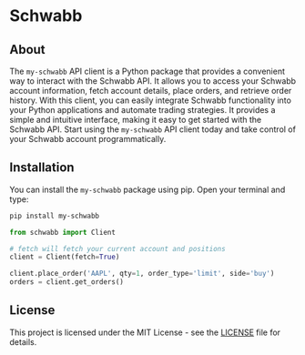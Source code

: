 # Schwabb

## About

The `my-schwabb` API client is a Python package that provides a convenient way to interact with the Schwabb API. It allows you to access your Schwabb account information, fetch account details, place orders, and retrieve order history. With this client, you can easily integrate Schwabb functionality into your Python applications and automate trading strategies. It provides a simple and intuitive interface, making it easy to get started with the Schwabb API. Start using the `my-schwabb` API client today and take control of your Schwabb account programmatically.

## Installation

You can install the `my-schwabb` package using pip. Open your terminal and type:

```bash
pip install my-schwabb
```


```python
from schwabb import Client

# fetch will fetch your current account and positions
client = Client(fetch=True)

client.place_order('AAPL', qty=1, order_type='limit', side='buy')
orders = client.get_orders()
```

## License

This project is licensed under the MIT License - see the [LICENSE](LICENSE) file for details.